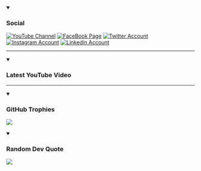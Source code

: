 <details open>
 <summary><h3>Social</h3></summary>
   <p align="left">
      <a href="https://www.youtube.com/channel/UCA_8UJgFWmFQ4byY0OaYxYA?sub_confirmation=1">
         <img alt="YouTube Channel" title="YouTube Channel" src="https://img.shields.io/badge/YouTube-%23FF0000.svg?logo=YouTube&logoColor=white"/></a> 
      <a href="https://www.facebook.com/connecttojahid">
         <img alt="FaceBook Page" title="FaceBook Page" src="https://img.shields.io/badge/FaceBook-%234267B2.svg?logo=FaceBook&logoColor=white"/></a>
      <a href="https://twitter.com/connecttojahid">
         <img alt="Twitter Account" title="Twitter Account" src="https://img.shields.io/badge/Twitter-%231DA1F2.svg?logo=Twitter&logoColor=white"/></a>
      <a href="https://www.instagram.com/connecttojahid">
         <img alt="Instagram Account" title="Instagram Account" src="https://img.shields.io/badge/Instagram-%23E4405F.svg?logo=Instagram&logoColor=white"/></a>
      <a href="https://www.linkedin.com/in/connecttojahid">
         <img alt="Linkedin Account" title="Linkedin Account" src="https://img.shields.io/badge/Linkedin-%230072b1.svg?logo=Linkedin&logoColor=white"/></a>
   </p>

---
</details>

<details open>
 <summary><h3>Latest YouTube Video</h3></summary>


<!-- BEGIN VID -->

<!-- END VID -->

---

</details>

<details open>
 <summary><h3>GitHub Trophies</h3></summary>


![](https://github-profile-trophy.vercel.app/?username=connecttojahid&theme=discord&no-frame=false&no-bg=true&margin-w=4)


</details>

<details open>
 <summary><h3>Random Dev Quote</h3></summary>


![](https://quotes-github-readme.vercel.app/api?type=horizontal&theme=radical)


</details>


